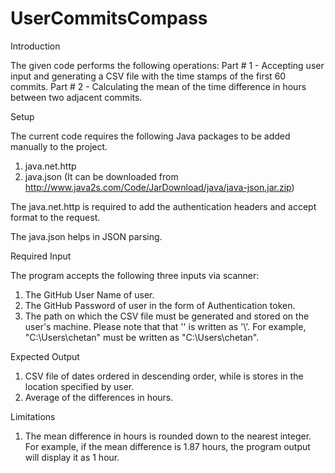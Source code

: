 # UserCommitsCompass

Introduction

The given code performs the following operations:
Part # 1 - Accepting user input and generating a CSV file with the time stamps of the first 60 commits.
Part # 2 - Calculating the mean of the time difference in hours between two adjacent commits.

Setup

The current code requires the following Java packages to be added manually to the project.
1. java.net.http
2. java.json (It can be downloaded from http://www.java2s.com/Code/JarDownload/java/java-json.jar.zip)

The java.net.http is required to add the authentication headers and accept format to the request.

The java.json helps in JSON parsing.

Required Input

The program accepts the following three inputs via scanner:
1. The GitHub User Name of user.
2. The GitHub Password of user in the form of Authentication token.
3. The path on which the CSV file must be generated and stored on the user's machine. Please note that that '\' is written as '\\'. For example, "C:\Users\chetan" must be written as "C:\\Users\\chetan".

Expected Output

1. CSV file of dates ordered in descending order, while is stores in the location specified by user.
2. Average of the differences in hours. 

Limitations

1. The mean difference in hours is rounded down to the nearest integer. For example, if the mean difference is 1.87 hours, the program output will display it as 1 hour.